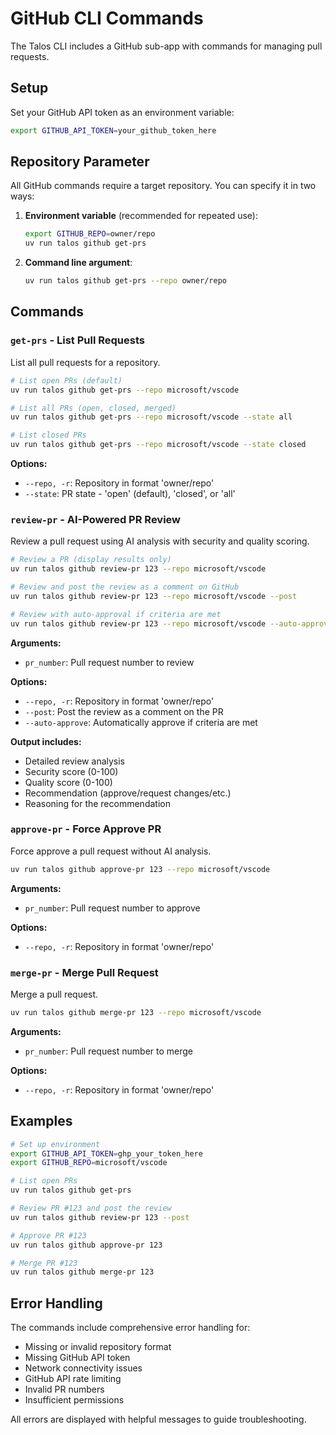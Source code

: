 # GitHub CLI Commands

The Talos CLI includes a GitHub sub-app with commands for managing pull requests.

## Setup

Set your GitHub API token as an environment variable:
```bash
export GITHUB_API_TOKEN=your_github_token_here
```

## Repository Parameter

All GitHub commands require a target repository. You can specify it in two ways:

1. **Environment variable** (recommended for repeated use):
   ```bash
   export GITHUB_REPO=owner/repo
   uv run talos github get-prs
   ```

2. **Command line argument**:
   ```bash
   uv run talos github get-prs --repo owner/repo
   ```

## Commands

### `get-prs` - List Pull Requests

List all pull requests for a repository.

```bash
# List open PRs (default)
uv run talos github get-prs --repo microsoft/vscode

# List all PRs (open, closed, merged)
uv run talos github get-prs --repo microsoft/vscode --state all

# List closed PRs
uv run talos github get-prs --repo microsoft/vscode --state closed
```

**Options:**
- `--repo, -r`: Repository in format 'owner/repo'
- `--state`: PR state - 'open' (default), 'closed', or 'all'

### `review-pr` - AI-Powered PR Review

Review a pull request using AI analysis with security and quality scoring.

```bash
# Review a PR (display results only)
uv run talos github review-pr 123 --repo microsoft/vscode

# Review and post the review as a comment on GitHub
uv run talos github review-pr 123 --repo microsoft/vscode --post

# Review with auto-approval if criteria are met
uv run talos github review-pr 123 --repo microsoft/vscode --auto-approve
```

**Arguments:**
- `pr_number`: Pull request number to review

**Options:**
- `--repo, -r`: Repository in format 'owner/repo'
- `--post`: Post the review as a comment on the PR
- `--auto-approve`: Automatically approve if criteria are met

**Output includes:**
- Detailed review analysis
- Security score (0-100)
- Quality score (0-100)
- Recommendation (approve/request changes/etc.)
- Reasoning for the recommendation

### `approve-pr` - Force Approve PR

Force approve a pull request without AI analysis.

```bash
uv run talos github approve-pr 123 --repo microsoft/vscode
```

**Arguments:**
- `pr_number`: Pull request number to approve

**Options:**
- `--repo, -r`: Repository in format 'owner/repo'

### `merge-pr` - Merge Pull Request

Merge a pull request.

```bash
uv run talos github merge-pr 123 --repo microsoft/vscode
```

**Arguments:**
- `pr_number`: Pull request number to merge

**Options:**
- `--repo, -r`: Repository in format 'owner/repo'

## Examples

```bash
# Set up environment
export GITHUB_API_TOKEN=ghp_your_token_here
export GITHUB_REPO=microsoft/vscode

# List open PRs
uv run talos github get-prs

# Review PR #123 and post the review
uv run talos github review-pr 123 --post

# Approve PR #123
uv run talos github approve-pr 123

# Merge PR #123
uv run talos github merge-pr 123
```

## Error Handling

The commands include comprehensive error handling for:
- Missing or invalid repository format
- Missing GitHub API token
- Network connectivity issues
- GitHub API rate limiting
- Invalid PR numbers
- Insufficient permissions

All errors are displayed with helpful messages to guide troubleshooting.

